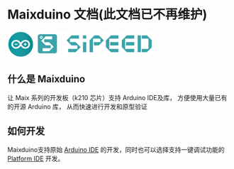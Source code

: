 Maixduino 文档(此文档已不再维护)
======

<div class="title_pic">
    <img src="./../assets/arduino.png" height="60">  <img src="./../assets/icon_sipeed_arduino.png"  height="60">
</div>




## 什么是 Maixduino

让 Maix 系列的开发板（k210 芯片）支持 Arduino IDE及库， 方便使用大量已有的开源 Arduino 库， 从而快速进行开发和原型验证

## 如何开发

Maixduino支持原始 [Arduino IDE](./get_started/install.md) 的开发，同时也可以选择支持一键调试功能的 [Platform IDE](./get_started/install.md) 开发。


